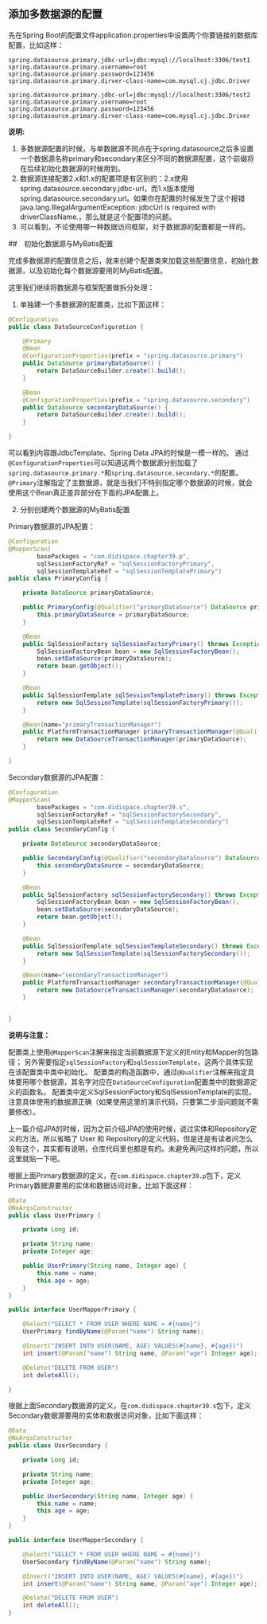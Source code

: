 ## 添加多数据源的配置

先在Spring Boot的配置文件application.properties中设置两个你要链接的数据库配置，比如这样：


```properties
spring.datasource.primary.jdbc-url=jdbc:mysql://localhost:3306/test1
spring.datasource.primary.username=root
spring.datasource.primary.password=123456
spring.datasource.primary.dirver-class-name=com.mysql.cj.jdbc.Driver

spring.datasource.primary.jdbc-url=jdbc:mysql://localhost:3306/test2
spring.datasource.primary.username=root
spring.datasource.primary.password=123456
spring.datasource.primary.dirver-class-name=com.mysql.cj.jdbc.Driver
```

**说明:**


1. 多数据源配置的时候，与单数据源不同点在于spring.datasource之后多设置一个数据源名称primary和secondary来区分不同的数据源配置，这个前缀将在后续初始化数据源的时候用到。
2. 数据源连接配置2.x和1.x的配置项是有区别的：2.x使用spring.datasource.secondary.jdbc-url，而1.x版本使用spring.datasource.secondary.url。如果你在配置的时候发生了这个报错java.lang.IllegalArgumentException: jdbcUrl is required with driverClassName.，那么就是这个配置项的问题。
3. 可以看到，不论使用哪一种数据访问框架，对于数据源的配置都是一样的。



##　初始化数据源与MyBatis配置

完成多数据源的配置信息之后，就来创建个配置类来加载这些配置信息，初始化数据源，以及初始化每个数据源要用的MyBatis配置。

这里我们继续将数据源与框架配置做拆分处理：

1. 单独建一个多数据源的配置类，比如下面这样：

```java
@Configuration
public class DataSourceConfiguration {

    @Primary
    @Bean
    @ConfigurationProperties(prefix = "spring.datasource.primary")
    public DataSource primaryDataSource() {
        return DataSourceBuilder.create().build();
    }

    @Bean
    @ConfigurationProperties(prefix = "spring.datasource.secondary")
    public DataSource secondaryDataSource() {
        return DataSourceBuilder.create().build();
    }

}
```

可以看到内容跟JdbcTemplate、Spring Data JPA的时候是一模一样的。
通过`@ConfigurationProperties`可以知道这两个数据源分别加载了`spring.datasource.primary.*`和`spring.datasource.secondary.*`的配置。
`@Primary`注解指定了主数据源，就是当我们不特别指定哪个数据源的时候，就会使用这个Bean真正差异部分在下面的JPA配置上。

2. 分别创建两个数据源的MyBatis配置

Primary数据源的JPA配置：

```java
@Configuration
@MapperScan(
        basePackages = "com.didispace.chapter39.p",
        sqlSessionFactoryRef = "sqlSessionFactoryPrimary",
        sqlSessionTemplateRef = "sqlSessionTemplatePrimary")
public class PrimaryConfig {

    private DataSource primaryDataSource;

    public PrimaryConfig(@Qualifier("primaryDataSource") DataSource primaryDataSource) {
        this.primaryDataSource = primaryDataSource;
    }

    @Bean
    public SqlSessionFactory sqlSessionFactoryPrimary() throws Exception {
        SqlSessionFactoryBean bean = new SqlSessionFactoryBean();
        bean.setDataSource(primaryDataSource);
        return bean.getObject();
    }

    @Bean
    public SqlSessionTemplate sqlSessionTemplatePrimary() throws Exception {
        return new SqlSessionTemplate(sqlSessionFactoryPrimary());
    }

    @Bean(name="primaryTransactionManager")
    public PlatformTransactionManager primaryTransactionManager(@Qualifier("primaryDataSource") DataSource primaryDataSource){
        return new DataSourceTransactionManager(primaryDataSource);
    }

}
```

Secondary数据源的JPA配置：

```java
@Configuration
@MapperScan(
        basePackages = "com.didispace.chapter39.s",
        sqlSessionFactoryRef = "sqlSessionFactorySecondary",
        sqlSessionTemplateRef = "sqlSessionTemplateSecondary")
public class SecondaryConfig {

    private DataSource secondaryDataSource;

    public SecondaryConfig(@Qualifier("secondaryDataSource") DataSource secondaryDataSource) {
        this.secondaryDataSource = secondaryDataSource;
    }

    @Bean
    public SqlSessionFactory sqlSessionFactorySecondary() throws Exception {
        SqlSessionFactoryBean bean = new SqlSessionFactoryBean();
        bean.setDataSource(secondaryDataSource);
        return bean.getObject();
    }

    @Bean
    public SqlSessionTemplate sqlSessionTemplateSecondary() throws Exception {
        return new SqlSessionTemplate(sqlSessionFactorySecondary());
    }

    @Bean(name="secondaryTransactionManager")
    public PlatformTransactionManager secondaryTransactionManager(@Qualifier("secondaryDataSource") DataSource secondaryDataSource){
        return new DataSourceTransactionManager(secondaryDataSource);
    }


}
```

**说明与注意：**

配置类上使用`@MapperScan`注解来指定当前数据源下定义的Entity和Mapper的包路径；
另外需要指定`sqlSessionFactory`和`sqlSessionTemplate`，这两个具体实现在该配置类中类中初始化。
配置类的构造函数中，通过`@Qualifier`注解来指定具体要用哪个数据源，其名字对应在`DataSourceConfiguration`配置类中的数据源定义的函数名。
配置类中定义SqlSessionFactory和SqlSessionTemplate的实现，注意具体使用的数据源正确（如果使用这里的演示代码，只要第二步没问题就不需要修改）。

上一篇介绍JPA的时候，因为之前介绍JPA的使用时候，说过实体和Repository定义的方法，所以省略了 User 和 Repository的定义代码，但是还是有读者问怎么没有这个，其实都有说明，仓库代码里也都是有的。未避免再问这样的问题，所以这里就贴一下吧。

根据上面Primary数据源的定义，在`com.didispace.chapter39.p`包下，定义Primary数据源要用的实体和数据访问对象，比如下面这样：

```java
@Data
@NoArgsConstructor
public class UserPrimary {

    private Long id;

    private String name;
    private Integer age;

    public UserPrimary(String name, Integer age) {
        this.name = name;
        this.age = age;
    }
}

public interface UserMapperPrimary {

    @Select("SELECT * FROM USER WHERE NAME = #{name}")
    UserPrimary findByName(@Param("name") String name);

    @Insert("INSERT INTO USER(NAME, AGE) VALUES(#{name}, #{age})")
    int insert(@Param("name") String name, @Param("age") Integer age);

    @Delete("DELETE FROM USER")
    int deleteAll();

}
```


根据上面Secondary数据源的定义，在`com.didispace.chapter39.s`包下，定义Secondary数据源要用的实体和数据访问对象，比如下面这样：


```java
@Data
@NoArgsConstructor
public class UserSecondary {

    private Long id;

    private String name;
    private Integer age;

    public UserSecondary(String name, Integer age) {
        this.name = name;
        this.age = age;
    }
}

public interface UserMapperSecondary {

    @Select("SELECT * FROM USER WHERE NAME = #{name}")
    UserSecondary findByName(@Param("name") String name);

    @Insert("INSERT INTO USER(NAME, AGE) VALUES(#{name}, #{age})")
    int insert(@Param("name") String name, @Param("age") Integer age);

    @Delete("DELETE FROM USER")
    int deleteAll();
}
```














